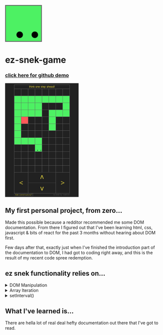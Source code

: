 <img src="https://github.com/suntoes/ez-snek-game/blob/master/resources/logo.png" alt="snek logo" width="120"/>

# ez-snek-game

### [click here for github demo](https://suntoes.github.io/ez-snek-game/)

<a href="https://suntoes.github.io/ez-snek-game/">
<img src="https://github.com/suntoes/ez-snek-game/blob/master/resources/gameplay.png" alt="gameplay" width="240"/>
</a>

## My first personal project, from zero...
Made this possible because a redditor recommended me some DOM documentation. From there I figured out that I've been learning html, css, javascript & bits of react for the past 3 months without hearing about DOM first. 

Few days after that, exactly just when I've finished the introduction part of the documentation to DOM, I had got to coding right away, and this is the result of my recent code spree redemption.

## ez snek functionality relies on...
<details>
  <summary>DOM Manipulation</summary>

```javascript
//line 164, detects cell if snake or apple, recalled to draw function.
function detectSnakeOrApple(cell, index) {
  
    if(snakeIndex.some(x => x === i)) {
        if(i === snakeIndex[0]) {
            //DOM manipulation stars here
            cell.classList.add('cell-head');
            cell.innerHTML = ':';
            let numDeg = moveUp ? 90 : moveRight ? 180 : moveDown ? 270 : 0
            cell.style.transform = `rotate(${numDeg}deg)`
        };    
        cell.style.backgroundColor = '#4df163';
    }   else if(i === appleIndex) {
            cell.style.backgroundColor = '#ff5959';
        };
};
```

</details>
<details>
  <summary>Array Iteration</summary>

```javascript  
// line 136, generates the first board, under draw function.
if (boardDiv.innerHTML === '') {
    // array iteration starts here
    board.forEach(( e, i) => {
        const cell = document.createElement('div');
        boardDiv.appendChild(cell);
        cell.id = i;
        cell.classList.add('cells');
        cell.style.backgroundColor = '#212121';
        detectSnakeOrApple(cell, i);
    });
};
```
  
</details>
<details>
  <summary>setInterval()</summary>

```javascript
// line 205, recalls renderBoard() for every speed in milliseconds, under gameOn function.
let interval = setInterval(() => renderBoard(), speed);
  
// ps. renderBoard and draw function is different.
// renderBoard() renders the board with game rule tests and calls draw() if passed.
```

</details>

## What I've learned is...
There are hella lot of real deal hefty documentation out there that I've got to read.
